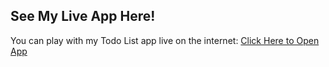 ## See My Live App Here!

You can play with my Todo List app live on the internet: [Click Here to Open App](https://dynamic-todo-ejs.onrender.com/)
